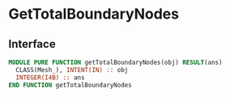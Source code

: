 # GetTotalBoundaryNodes

## Interface

```fortran
MODULE PURE FUNCTION getTotalBoundaryNodes(obj) RESULT(ans)
  CLASS(Mesh_), INTENT(IN) :: obj
  INTEGER(I4B) :: ans
END FUNCTION getTotalBoundaryNodes
```
